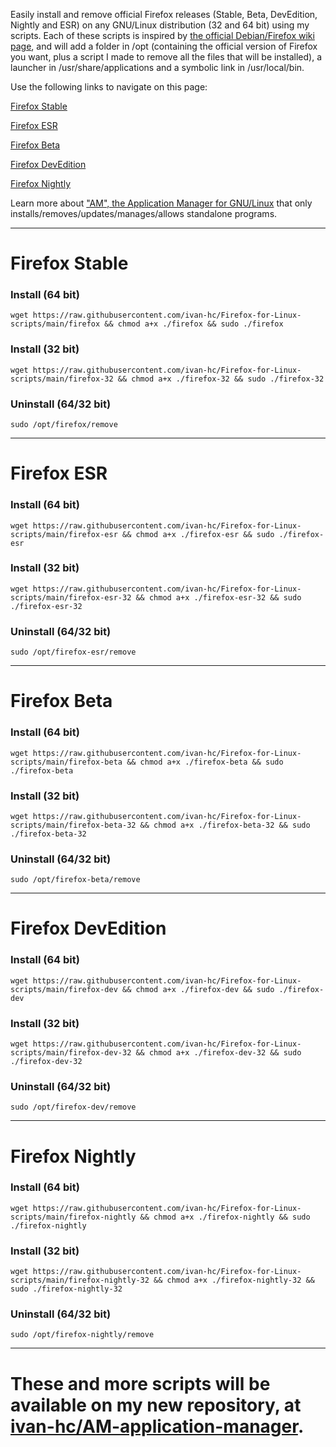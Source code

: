 Easily install and remove official Firefox releases (Stable, Beta, DevEdition, Nightly and ESR) on any GNU/Linux distribution (32 and 64 bit) using my scripts.
Each of these scripts is inspired by [the official Debian/Firefox wiki page](https://wiki.debian.org/Firefox#From_Mozilla_binaries), and will add a folder in /opt (containing the official version of Firefox you want, plus a script I made to remove all the files that will be installed), a launcher in /usr/share/applications and a symbolic link in /usr/local/bin.

Use the following links to navigate on this page:

[Firefox Stable](#firefox-stable)

[Firefox ESR](#firefox-esr)

[Firefox Beta](#firefox-beta)

[Firefox DevEdition](#firefox-devedition)

[Firefox Nightly](#firefox-nightly)

Learn more about ["AM", the Application Manager for GNU/Linux](https://github.com/ivan-hc/AM-application-manager) that only installs/removes/updates/manages/allows standalone programs.

------------------------------------
# Firefox Stable
### Install (64 bit)
`wget https://raw.githubusercontent.com/ivan-hc/Firefox-for-Linux-scripts/main/firefox && chmod a+x ./firefox && sudo ./firefox`
### Install (32 bit)
`wget https://raw.githubusercontent.com/ivan-hc/Firefox-for-Linux-scripts/main/firefox-32 && chmod a+x ./firefox-32 && sudo ./firefox-32`
### Uninstall (64/32 bit)
`sudo /opt/firefox/remove`

------------------------------------
# Firefox ESR
### Install (64 bit)
`wget https://raw.githubusercontent.com/ivan-hc/Firefox-for-Linux-scripts/main/firefox-esr && chmod a+x ./firefox-esr && sudo ./firefox-esr`
### Install (32 bit)
`wget https://raw.githubusercontent.com/ivan-hc/Firefox-for-Linux-scripts/main/firefox-esr-32 && chmod a+x ./firefox-esr-32 && sudo ./firefox-esr-32`
### Uninstall (64/32 bit)
`sudo /opt/firefox-esr/remove`

------------------------------------
# Firefox Beta
### Install (64 bit)
`wget https://raw.githubusercontent.com/ivan-hc/Firefox-for-Linux-scripts/main/firefox-beta && chmod a+x ./firefox-beta && sudo ./firefox-beta`
### Install (32 bit)
`wget https://raw.githubusercontent.com/ivan-hc/Firefox-for-Linux-scripts/main/firefox-beta-32 && chmod a+x ./firefox-beta-32 && sudo ./firefox-beta-32`
### Uninstall (64/32 bit)
`sudo /opt/firefox-beta/remove`

------------------------------------
# Firefox DevEdition
### Install (64 bit)
`wget https://raw.githubusercontent.com/ivan-hc/Firefox-for-Linux-scripts/main/firefox-dev && chmod a+x ./firefox-dev && sudo ./firefox-dev`
### Install (32 bit)
`wget https://raw.githubusercontent.com/ivan-hc/Firefox-for-Linux-scripts/main/firefox-dev-32 && chmod a+x ./firefox-dev-32 && sudo ./firefox-dev-32`
### Uninstall (64/32 bit)
`sudo /opt/firefox-dev/remove`

------------------------------------
# Firefox Nightly
### Install (64 bit)
`wget https://raw.githubusercontent.com/ivan-hc/Firefox-for-Linux-scripts/main/firefox-nightly && chmod a+x ./firefox-nightly && sudo ./firefox-nightly`
### Install (32 bit)
`wget https://raw.githubusercontent.com/ivan-hc/Firefox-for-Linux-scripts/main/firefox-nightly-32 && chmod a+x ./firefox-nightly-32 && sudo ./firefox-nightly-32`
### Uninstall (64/32 bit)
`sudo /opt/firefox-nightly/remove`

------------------------------------
# These and more scripts will be available on my new repository, at [ivan-hc/AM-application-manager](https://github.com/ivan-hc/AM-application-manager).
